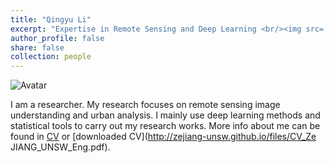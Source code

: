 ```yaml
---
title: "Qingyu Li"
excerpt: "Expertise in Remote Sensing and Deep Learning <br/><img src='/images/photo.jpg' style='height: 10%; width: 10%; object-fit: contain' alt='Avatar' class='avatar'/>"
author_profile: false
share: false
collection: people
---
```


<img src="/images/profile.jpg" alt="Avatar" class="avatar"/>

I am a researcher. My research focuses on remote sensing image understanding and urban analysis. I mainly use deep learning methods and statistical tools to carry out my research works. 
More info about me can be found in [CV](https://zejiang-unsw.github.io/cv/) or [downloaded CV](http://zejiang-unsw.github.io/files/CV_Ze JIANG_UNSW_Eng.pdf).
